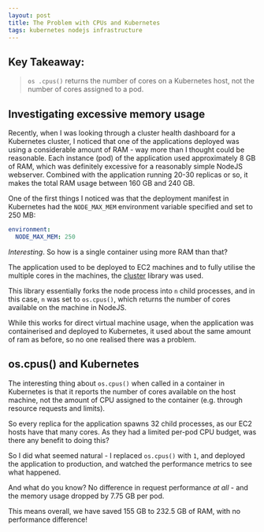 ```yaml
---
layout: post
title: The Problem with CPUs and Kubernetes
tags: kubernetes nodejs infrastructure
---
```


## Key Takeaway:

> `os .cpus()` returns the number of cores on a Kubernetes host, not the number of cores assigned to a pod.


## Investigating excessive memory usage

Recently, when I was looking through a cluster health dashboard for a Kubernetes cluster, I noticed that one of the applications deployed was using a considerable amount of RAM - way more than I thought could be reasonable.  Each instance (pod) of the application used approximately 8 GB of RAM, which was definitely excessive for a reasonably simple NodeJS webserver.  Combined with the application running 20-30 replicas or so, it makes the total RAM usage between 160 GB and 240 GB.

One of the first things I noticed was that the deployment manifest in Kubernetes had the `NODE_MAX_MEM` environment variable specified and set to 250 MB:

```yaml
environment:
  NODE_MAX_MEM: 250
```

_Interesting_.  So how is a single container using more RAM than that?

The application used to be deployed to EC2 machines and to fully utilise the multiple cores in the machines, the [cluster](https://www.npmjs.com/package/cluster) library was used.

This library essentially forks the node process into `n` child processes, and in this case, `n` was set to `os.cpus()`, which returns the number of cores available on the machine in NodeJS.

While this works for direct virtual machine usage, when the application was containerised and deployed to Kubernetes, it used about the same amount of ram as before, so no one realised there was a problem.

## os.cpus() and Kubernetes

The interesting thing about `os.cpus()` when called in a container in Kubernetes is that it reports the number of cores available on the host machine, not the amount of CPU assigned to the container (e.g. through resource requests and limits).

So every replica for the application spawns 32 child processes, as our EC2 hosts have that many cores.  As they had a limited per-pod CPU budget, was there any benefit to doing this?

So I did what seemed natural - I replaced `os.cpus()` with `1`, and deployed the application to production, and watched the performance metrics to see what happened.

And what do you know? No difference in request performance _at all_ - and the memory usage dropped by 7.75 GB per pod.

This means overall, we have saved 155 GB to 232.5 GB of RAM, with no performance difference!